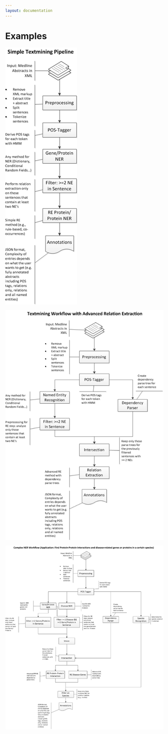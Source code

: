 ```yaml
---
layout: documentation
---
```

Examples
========

[![simpletmpipeline.jpg](media/wiki/simpletmpipeline.jpg "simpletmpipeline.jpg")](media/wiki/simpletmpipeline.jpg "wiki:simpletmpipeline.jpg")

[![advancedtmpipeline.jpg](media/wiki/advancedtmpipeline.jpg "advancedtmpipeline.jpg")](media/wiki/advancedtmpipeline.jpg "wiki:advancedtmpipeline.jpg")

[![complextmpipeline.jpg](media/wiki/complextmpipeline.jpg "complextmpipeline.jpg")](media/wiki/complextmpipeline.jpg "wiki:complextmpipeline.jpg")
